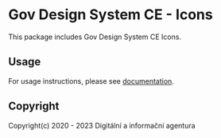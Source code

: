 # Gov Design System CE - Icons

This package includes Gov Design System CE Icons.

## Usage
For usage instructions, please see [documentation](https://designsystem.gov.cz/dokumentace/ikony).

## Copyright
Copyright(c) 2020 - 2023 Digitální a informační agentura
